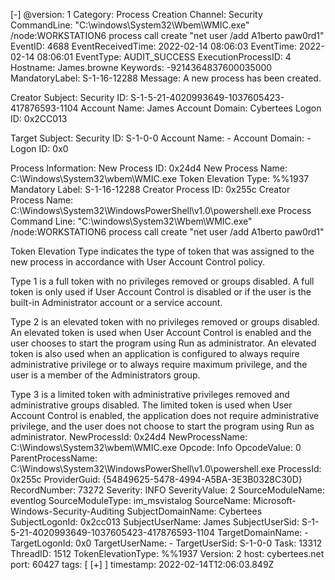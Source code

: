  [-]
   @version: 1
   Category: Process Creation
   Channel: Security
   CommandLine: "C:\windows\System32\Wbem\WMIC.exe" /node:WORKSTATION6 process call create "net user /add A1berto paw0rd1"
   EventID: 4688
   EventReceivedTime: 2022-02-14 08:06:03
   EventTime: 2022-02-14 08:06:01
   EventType: AUDIT_SUCCESS
   ExecutionProcessID: 4
   Hostname: James.browne
   Keywords: -9214364837600035000
   MandatoryLabel: S-1-16-12288
   Message: A new process has been created.

Creator Subject:
	Security ID:		S-1-5-21-4020993649-1037605423-417876593-1104
	Account Name:		James
	Account Domain:		Cybertees
	Logon ID:		0x2CC013

Target Subject:
	Security ID:		S-1-0-0
	Account Name:		-
	Account Domain:		-
	Logon ID:		0x0

Process Information:
	New Process ID:		0x24d4
	New Process Name:	C:\Windows\System32\wbem\WMIC.exe
	Token Elevation Type:	%%1937
	Mandatory Label:		S-1-16-12288
	Creator Process ID:	0x255c
	Creator Process Name:	C:\Windows\System32\WindowsPowerShell\v1.0\powershell.exe
	Process Command Line:	"C:\windows\System32\Wbem\WMIC.exe" /node:WORKSTATION6 process call create "net user /add A1berto paw0rd1"

Token Elevation Type indicates the type of token that was assigned to the new process in accordance with User Account Control policy.

Type 1 is a full token with no privileges removed or groups disabled.  A full token is only used if User Account Control is disabled or if the user is the built-in Administrator account or a service account.

Type 2 is an elevated token with no privileges removed or groups disabled.  An elevated token is used when User Account Control is enabled and the user chooses to start the program using Run as administrator.  An elevated token is also used when an application is configured to always require administrative privilege or to always require maximum privilege, and the user is a member of the Administrators group.

Type 3 is a limited token with administrative privileges removed and administrative groups disabled.  The limited token is used when User Account Control is enabled, the application does not require administrative privilege, and the user does not choose to start the program using Run as administrator.
   NewProcessId: 0x24d4
   NewProcessName: C:\Windows\System32\wbem\WMIC.exe
   Opcode: Info
   OpcodeValue: 0
   ParentProcessName: C:\Windows\System32\WindowsPowerShell\v1.0\powershell.exe
   ProcessId: 0x255c
   ProviderGuid: {54849625-5478-4994-A5BA-3E3B0328C30D}
   RecordNumber: 73272
   Severity: INFO
   SeverityValue: 2
   SourceModuleName: eventlog
   SourceModuleType: im_msvistalog
   SourceName: Microsoft-Windows-Security-Auditing
   SubjectDomainName: Cybertees
   SubjectLogonId: 0x2cc013
   SubjectUserName: James
   SubjectUserSid: S-1-5-21-4020993649-1037605423-417876593-1104
   TargetDomainName: -
   TargetLogonId: 0x0
   TargetUserName: -
   TargetUserSid: S-1-0-0
   Task: 13312
   ThreadID: 1512
   TokenElevationType: %%1937
   Version: 2
   host: cybertees.net
   port: 60427
   tags: [ [+]
   ]
   timestamp: 2022-02-14T12:06:03.849Z 
